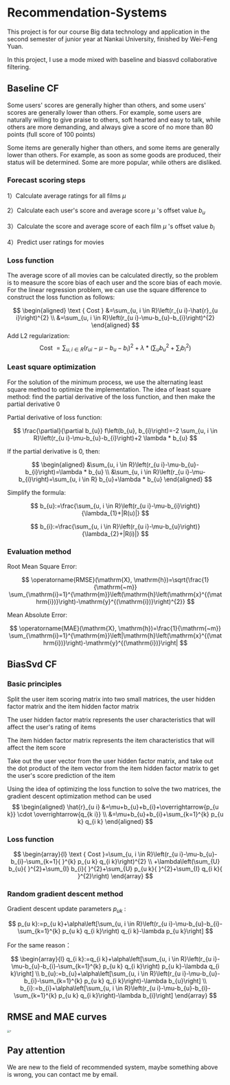 # Recommendation-Systems
This project is for our course Big data technology and application in the second semester of junior year at Nankai University, finished by Wei-Feng Yuan.

In this project, I use a mode mixed with baseline and biassvd collaborative filtering.

## Baseline CF

  Some users' scores are generally higher than others, and some users' scores are generally lower than others. For example, some users are naturally willing to give praise to others, soft hearted and easy to talk, while others are more demanding, and always give a score of no more than 80 points (full score of 100 points)

Some items are generally higher than others, and some items are generally lower than others. For example, as soon as some goods are produced, their status will be determined. Some are more popular, while others are disliked.

### Forecast scoring steps

1）Calculate average ratings for all films $\mu$

2）Calculate each user's score and average score $\mu$ 's offset value $b_{u}$

3）Calculate the score and average score of each film $\mu$ 's offset value $b_{i}$

4）Predict user ratings for movies

### Loss function

The average score of all movies can be calculated directly, so the problem is to measure the score bias of each user and the score bias of each movie. For the linear regression problem, we can use the square difference to construct the loss function as follows:


$$
\begin{aligned}
\text { Cost } &=\sum_{u, i \in R}\left(r_{u i}-\hat{r}_{u i}\right)^{2} \\
&=\sum_{u, i \in R}\left(r_{u i}-\mu-b_{u}-b_{i}\right)^{2}
\end{aligned}
$$
Add L2 regularization:
$$
\text { Cost }=\sum_{u, i \in R}\left(r_{u i}-\mu-b_{u}-b_{i}\right)^{2}+\lambda *\left(\sum_{u} b_{u}{ }^{2}+\sum_{i} b_{i}{ }^{2}\right)
$$

### Least square optimization

For the solution of the minimum process, we use the alternating least square method to optimize the implementation. The idea of least square method: find the partial derivative of the loss function, and then make the partial derivative 0

Partial derivative of loss function:


$$
\frac{\partial}{\partial b_{u}} f\left(b_{u}, b_{i}\right)=-2 \sum_{u, i \in R}\left(r_{u i}-\mu-b_{u}-b_{i}\right)+2 \lambda * b_{u}
$$


If the partial derivative is 0, then:


$$
\begin{aligned}
&\sum_{u, i \in R}\left(r_{u i}-\mu-b_{u}-b_{i}\right)=\lambda * b_{u} \\
&\sum_{u, i \in R}\left(r_{u i}-\mu-b_{i}\right)=\sum_{u, i \in R} b_{u}+\lambda * b_{u}
\end{aligned}
$$


Simplify the formula:


$$
b_{u}:=\frac{\sum_{u, i \in R}\left(r_{u i}-\mu-b_{i}\right)}{\lambda_{1}+|R(u)|}
$$

$$
b_{i}:=\frac{\sum_{u, i \in R}\left(r_{u i}-\mu-b_{u}\right)}{\lambda_{2}+|R(i)|}
$$

### Evaluation method

Root Mean Square Error:


$$
\operatorname{RMSE}(\mathrm{X}, \mathrm{h})=\sqrt{\frac{1}{\mathrm{~m}} \sum_{\mathrm{i}=1}^{\mathrm{m}}\left(\mathrm{h}\left(\mathrm{x}^{(\mathrm{i})}\right)-\mathrm{y}^{(\mathrm{i})}\right)^{2}}
$$


Mean Absolute Error:


$$
\operatorname{MAE}(\mathrm{X}, \mathrm{h})=\frac{1}{\mathrm{~m}} \sum_{\mathrm{i}=1}^{\mathrm{m}}\left|\mathrm{h}\left(\mathrm{x}^{(\mathrm{i})}\right)-\mathrm{y}^{(\mathrm{i})}\right|
$$

## BiasSvd CF

### Basic principles

Split the user item scoring matrix into two small matrices, the user hidden factor matrix and the item hidden factor matrix

The user hidden factor matrix represents the user characteristics that will affect the user's rating of items

The item hidden factor matrix represents the item characteristics that will affect the item score

Take out the user vector from the user hidden factor matrix, and take out the dot product of the item vector from the item hidden factor matrix to get the user's score prediction of the item

Using the idea of optimizing the loss function to solve the two matrices, the gradient descent optimization method can be used
$$
\begin{aligned}
\hat{r}_{u i} &=\mu+b_{u}+b_{i}+\overrightarrow{p_{u k}} \cdot \overrightarrow{q_{k i}} \\
&=\mu+b_{u}+b_{i}+\sum_{k=1}^{k} p_{u k} q_{i k}
\end{aligned}
$$

### Loss function

$$
\begin{array}{l}
\text { Cost }=\sum_{u, i \in R}\left(r_{u i}-\mu-b_{u}-b_{i}-\sum_{k=1}{ }^{k} p_{u k} q_{i k}\right)^{2} \\
+\lambda\left(\sum_{U} b_{u}{ }^{2}+\sum_{I} b_{i}{ }^{2}+\sum_{U} p_{u k}{ }^{2}+\sum_{I} q_{i k}{ }^{2}\right)
\end{array}
$$

### Random gradient descent method

Gradient descent update parameters  $p_{u k}$  :

$$
p_{u k}:=p_{u k}+\alpha\left[\sum_{u, i \in R}\left(r_{u i}-\mu-b_{u}-b_{i}-\sum_{k=1}^{k} p_{u k} q_{i k}\right) q_{i k}-\lambda p_{u k}\right]
$$

For the same reason：

$$
\begin{array}{l}
q_{i k}:=q_{i k}+\alpha\left[\sum_{u, i \in R}\left(r_{u i}-\mu-b_{u}-b_{i}-\sum_{k=1}^{k} p_{u k} q_{i k}\right) p_{u k}-\lambda q_{i k}\right] \\
b_{u}:=b_{u}+\alpha\left[\sum_{u, i \in R}\left(r_{u i}-\mu-b_{u}-b_{i}-\sum_{k=1}^{k} p_{u k} q_{i k}\right)-\lambda b_{u}\right] \\
b_{i}:=b_{i}+\alpha\left[\sum_{u, i \in R}\left(r_{u i}-\mu-b_{u}-b_{i}-\sum_{k=1}^{k} p_{u k} q_{i k}\right)-\lambda b_{i}\right]
\end{array}
$$

## RMSE and MAE curves

<img src="https://raw.githubusercontent.com/Falcon-Yuan/images/master/202206101906299.png?token=APJNLFUA4QJHNCLHLXUXT3TCUMS5Q" alt="7" style="zoom:38%;" />

## Pay attention

We are new to the field of recommended system, maybe something above is wrong, you can contact me by email.
